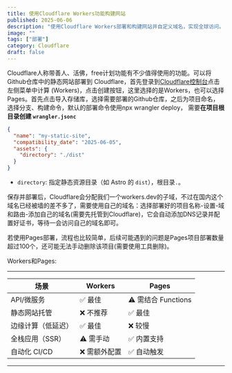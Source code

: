 ```yaml
---
title: 使用Cloudflare Workers功能构建网站
published: 2025-06-06
description: "使用Cloudflare Workers部署和构建网站并自定义域名，实现全球访问。"
image: ""
tags: ["部署"]
category: Cloudflare
draft: false
---
```


Cloudflare人称带善人、活佛，free计划功能有不少值得使用的功能。可以将Github仓库中的静态网站部署到 Cloudflare，首先登录到[Cloudflare控制台](https://dash.cloudflare.com)点击左侧菜单中计算 (Workers)，点击创建按钮，这里选择的是Workers，也可以选择Pages。首先点击导入存储库，选择需要部署的Github仓库，之后为项目命名，选择分支、构建命令，默认的部署命令使用npx wrangler deploy，
需要**在项目根目录创建 `wrangler.jsonc`**  
   ```json
   {
     "name": "my-static-site",
     "compatibility_date": "2025-06-05",
     "assets": {
       "directory": "./dist"
     }
   }
   ```
   - `directory`: 指定静态资源目录（如 Astro 的 `dist`），根目录`.`。

保存并部署后，Cloudflare会分配我们一个workers.dev的子域，不过在国内这个域名已经被墙的差不多了，需要使用自己的域名：选择部署好的项目名称-设置-域和路由-添加自己的域名(需要先托管到Cloudflare)，它会自动添加DNS记录并配置好证书，等待一会访问自己的域名即可。

若使用Pages部署，流程也比较简单，后续可能遇到的问题是Pages项目部署数量超过100个，还可能无法手动删除该项目(需要使用工具删除)。

Workers和Pages:

---

| **场景**               | **Workers** | **Pages** |
|------------------------|------------|-----------|
| API/微服务            | ✅ 最佳     | ⚠️ 需结合 Functions |
| 静态网站托管         | ❌ 不推荐   | ✅ 最佳   |
| 边缘计算（低延迟）  | ✅ 最佳     | ❌ 较慢  |
| 全栈应用（SSR）     | ⚠️ 需手动  | ✅ 内置支持 |
| 自动化 CI/CD        | ❌ 需额外配置 | ✅ 自动触发 |

---
